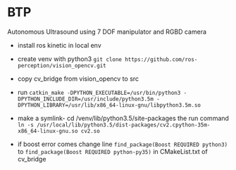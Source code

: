 # BTP
Autonomous Ultrasound using 7 DOF manipulator and RGBD camera

* install ros kinetic in local env 
* create venv with python3 ```git clone https://github.com/ros-perception/vision_opencv.git```
* copy cv_bridge from vision_opencv to src
* run ```catkin_make -DPYTHON_EXECUTABLE=/usr/bin/python3 -DPYTHON_INCLUDE_DIR=/usr/include/python3.5m -DPYTHON_LIBRARY=/usr/lib/x86_64-linux-gnu/libpython3.5m.so```

* make a symlink- cd /venv/lib/python3.5/site-packages the run command  ```ln -s /usr/local/lib/python3.5/dist-packages/cv2.cpython-35m-x86_64-linux-gnu.so cv2.so```
 * if boost error comes change line ```find_package(Boost REQUIRED python3)``` to ```find_package(Boost REQUIRED python-py35)``` in CMakeList.txt of cv_bridge
 
 
